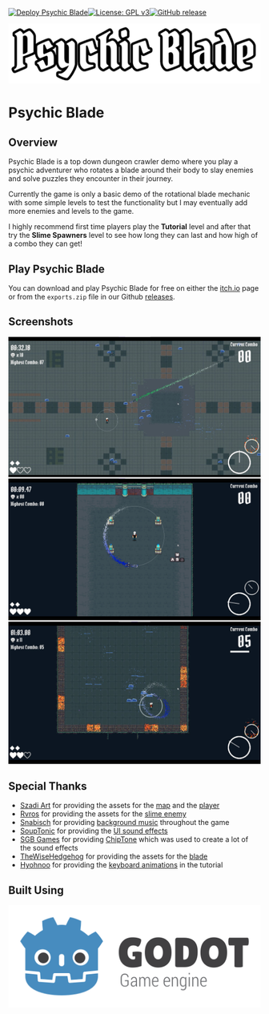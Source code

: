[![Deploy Psychic Blade](https://github.com/Izook/psychic-blade/actions/workflows/deploy.yml/badge.svg)](https://github.com/Izook/psychic-blade/actions/workflows/deploy.yml)[![License: GPL v3](https://img.shields.io/badge/License-GPLv3-blue.svg)](https://github.com/Izook/psychic-blade/blob/main/LICENCE)[![GitHub release](https://img.shields.io/github/release/izook/psychic-blade.svg)](https://GitHub.com/izook/psychic-blade/releases/)

<p align="center">
  <img src="./docs/images/logo.png">
</p>

# Psychic Blade

## Overview

Psychic Blade is a top down dungeon crawler demo where you play a psychic adventurer who rotates a blade around their body to slay enemies and solve puzzles they encounter in their journey.

Currently the game is only a basic demo of the rotational blade mechanic with some simple levels to test the functionality but I may eventually add more enemies and levels to the game.

I highly recommend first time players play the **Tutorial** level and after that try the **Slime Spawners** level to see how long they can last and how high of a combo they can get!

## Play Psychic Blade

You can download and play Psychic Blade for free on either the [itch.io](https://izook.itch.io/psychic-blade) page or from the `exports.zip` file in our Github [releases](https://github.com/Izook/psychic-blade/releases).

## Screenshots

![Slime Spawners](./docs/images/spawners_screenshot.png)
![Puzzles](./docs/images/puzzle_screenshot.png)
![Challenges](./docs/images/challenge_screenshot.png)

## Special Thanks

- [Szadi Art](https://szadiart.itch.io/) for providing the assets for the [map](https://szadiart.itch.io/2d-magic-lands-dung1) and the [player](https://szadiart.itch.io/rpg-main-character)
- [Rvros](https://rvros.itch.io/) for providing the assets for the [slime enemy](https://rvros.itch.io/pixel-art-animated-slime)
- [Snabisch](https://snabisch.itch.io/) for providing [background music](https://snabisch.itch.io/sixty-minutes-free-music) throughout the game
- [SoupTonic](https://twitter.com/soup_tonic) for providing the [UI sound effects](https://souptonic.itch.io/souptonic-sfx-pack-1-ui-sounds)
- [SGB Games](https://sfbgames.com/) for providing [ChipTone](https://sfbgames.itch.io/chiptone) which was used to create a lot of the sound effects
- [TheWiseHedgehog](https://twitter.com/thewisehedgehog) for providing the assets for the [blade](https://thewisehedgehog.itch.io/hs2020)
- [Hyohnoo](https://twitter.com/Hyohnoo) for providing the [keyboard animations](https://hyohnoo.itch.io/keyboard-controller-keys) in the tutorial

## Built Using

![Godot Game Engine](https://raw.githubusercontent.com/godotengine/godot/master/logo.png)
